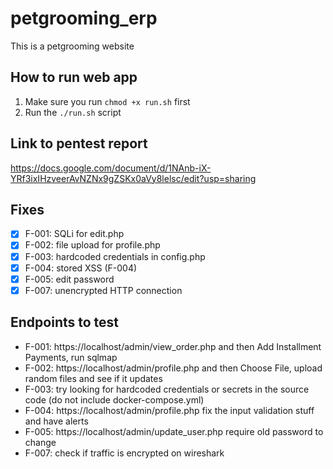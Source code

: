 # petgrooming_erp
This is a petgrooming website

## How to run web app
1. Make sure you run `chmod +x run.sh` first
2. Run the `./run.sh` script

## Link to pentest report
https://docs.google.com/document/d/1NAnb-iX-YRf3ixIHzveerAvNZNx9gZSKx0aVy8lelsc/edit?usp=sharing

## Fixes
- [x] F-001: SQLi for edit.php 
- [x] F-002: file upload for profile.php
- [x] F-003: hardcoded credentials in config.php
- [x] F-004: stored XSS (F-004)
- [x] F-005: edit password
- [x] F-007: unencrypted HTTP connection

## Endpoints to test
- F-001: https://localhost/admin/view_order.php and then Add Installment Payments, run sqlmap
- F-002: https://localhost/admin/profile.php and then Choose File, upload random files and see if it updates
- F-003: try looking for hardcoded credentials or secrets in the source code (do not include docker-compose.yml)
- F-004: https://localhost/admin/profile.php fix the input validation stuff and have alerts
- F-005: https://localhost/admin/update_user.php require old password to change
- F-007: check if traffic is encrypted on wireshark
